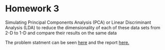 # Homework 3

Simulating Principal Components Analysis (PCA) or Linear Discriminant Analysis (LDA) to reduce the dimensionality of each of these data sets from 2-D to 1-D  and compare their results on the same data


The problem statment can be seen [here](https://github.com/cyx01293/EEL5840-Fundamentals-of-Machine-Learning/blob/master/hw03/Homework3.pdf) and the report [here.](https://github.com/cyx01293/EEL5840-Fundamentals-of-Machine-Learning/blob/master/hw03/hw03.pdf)
